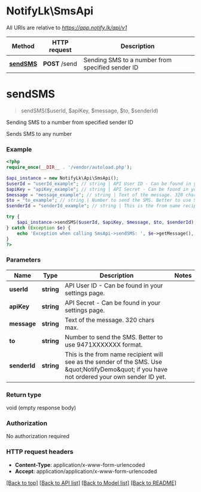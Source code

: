 # NotifyLk\SmsApi

All URIs are relative to *https://app.notify.lk/api/v1*

Method | HTTP request | Description
------------- | ------------- | -------------
[**sendSMS**](SmsApi.md#sendSMS) | **POST** /send | Sending SMS to a number from specified sender ID


# **sendSMS**
> sendSMS($userId, $apiKey, $message, $to, $senderId)

Sending SMS to a number from specified sender ID

Sends SMS to any number

### Example
```php
<?php
require_once(__DIR__ . '/vendor/autoload.php');

$api_instance = new NotifyLk\Api\SmsApi();
$userId = "userId_example"; // string | API User ID - Can be found in your settings page.
$apiKey = "apiKey_example"; // string | API Secret - Can be found in your settings page.
$message = "message_example"; // string | Text of the message. 320 chars max.
$to = "to_example"; // string | Number to send the SMS. Better to use 9471XXXXXXX format.
$senderId = "senderId_example"; // string | This is the from name recipient will see as the sender of the SMS. Use \"NotifyDemo\" if you have not ordered your own sender ID yet.

try {
    $api_instance->sendSMS($userId, $apiKey, $message, $to, $senderId);
} catch (Exception $e) {
    echo 'Exception when calling SmsApi->sendSMS: ', $e->getMessage(), PHP_EOL;
}
?>
```

### Parameters

Name | Type | Description  | Notes
------------- | ------------- | ------------- | -------------
 **userId** | **string**| API User ID - Can be found in your settings page. |
 **apiKey** | **string**| API Secret - Can be found in your settings page. |
 **message** | **string**| Text of the message. 320 chars max. |
 **to** | **string**| Number to send the SMS. Better to use 9471XXXXXXX format. |
 **senderId** | **string**| This is the from name recipient will see as the sender of the SMS. Use \&quot;NotifyDemo\&quot; if you have not ordered your own sender ID yet. |

### Return type

void (empty response body)

### Authorization

No authorization required

### HTTP request headers

 - **Content-Type**: application/x-www-form-urlencoded
 - **Accept**: application/application/x-www-form-urlencoded

[[Back to top]](#) [[Back to API list]](../../README.md#documentation-for-api-endpoints) [[Back to Model list]](../../README.md#documentation-for-models) [[Back to README]](../../README.md)

